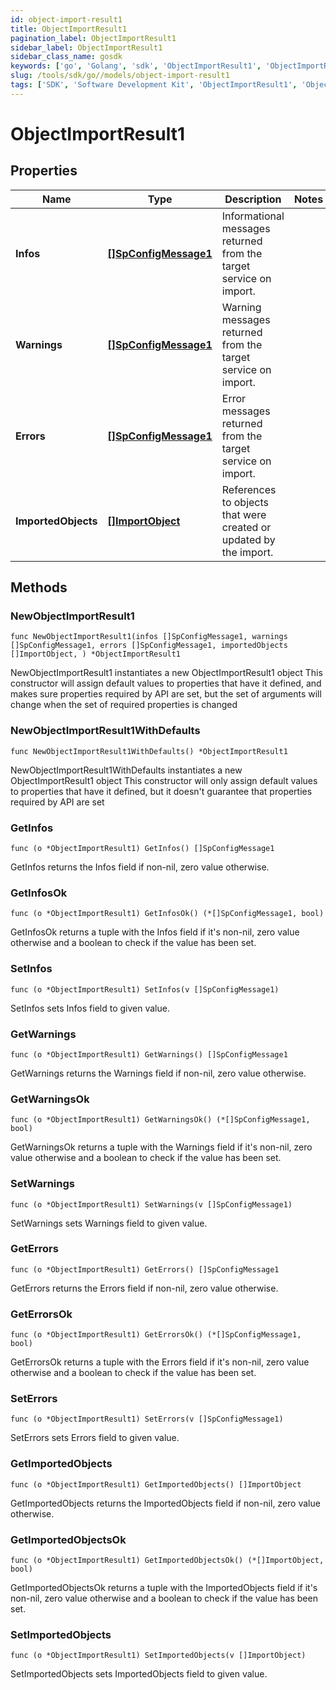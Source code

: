 ```yaml
---
id: object-import-result1
title: ObjectImportResult1
pagination_label: ObjectImportResult1
sidebar_label: ObjectImportResult1
sidebar_class_name: gosdk
keywords: ['go', 'Golang', 'sdk', 'ObjectImportResult1', 'ObjectImportResult1'] 
slug: /tools/sdk/go//models/object-import-result1
tags: ['SDK', 'Software Development Kit', 'ObjectImportResult1', 'ObjectImportResult1']
---
```


# ObjectImportResult1

## Properties

Name | Type | Description | Notes
------------ | ------------- | ------------- | -------------
**Infos** | [**[]SpConfigMessage1**](sp-config-message1) | Informational messages returned from the target service on import. | 
**Warnings** | [**[]SpConfigMessage1**](sp-config-message1) | Warning messages returned from the target service on import. | 
**Errors** | [**[]SpConfigMessage1**](sp-config-message1) | Error messages returned from the target service on import. | 
**ImportedObjects** | [**[]ImportObject**](import-object) | References to objects that were created or updated by the import. | 

## Methods

### NewObjectImportResult1

`func NewObjectImportResult1(infos []SpConfigMessage1, warnings []SpConfigMessage1, errors []SpConfigMessage1, importedObjects []ImportObject, ) *ObjectImportResult1`

NewObjectImportResult1 instantiates a new ObjectImportResult1 object
This constructor will assign default values to properties that have it defined,
and makes sure properties required by API are set, but the set of arguments
will change when the set of required properties is changed

### NewObjectImportResult1WithDefaults

`func NewObjectImportResult1WithDefaults() *ObjectImportResult1`

NewObjectImportResult1WithDefaults instantiates a new ObjectImportResult1 object
This constructor will only assign default values to properties that have it defined,
but it doesn't guarantee that properties required by API are set

### GetInfos

`func (o *ObjectImportResult1) GetInfos() []SpConfigMessage1`

GetInfos returns the Infos field if non-nil, zero value otherwise.

### GetInfosOk

`func (o *ObjectImportResult1) GetInfosOk() (*[]SpConfigMessage1, bool)`

GetInfosOk returns a tuple with the Infos field if it's non-nil, zero value otherwise
and a boolean to check if the value has been set.

### SetInfos

`func (o *ObjectImportResult1) SetInfos(v []SpConfigMessage1)`

SetInfos sets Infos field to given value.


### GetWarnings

`func (o *ObjectImportResult1) GetWarnings() []SpConfigMessage1`

GetWarnings returns the Warnings field if non-nil, zero value otherwise.

### GetWarningsOk

`func (o *ObjectImportResult1) GetWarningsOk() (*[]SpConfigMessage1, bool)`

GetWarningsOk returns a tuple with the Warnings field if it's non-nil, zero value otherwise
and a boolean to check if the value has been set.

### SetWarnings

`func (o *ObjectImportResult1) SetWarnings(v []SpConfigMessage1)`

SetWarnings sets Warnings field to given value.


### GetErrors

`func (o *ObjectImportResult1) GetErrors() []SpConfigMessage1`

GetErrors returns the Errors field if non-nil, zero value otherwise.

### GetErrorsOk

`func (o *ObjectImportResult1) GetErrorsOk() (*[]SpConfigMessage1, bool)`

GetErrorsOk returns a tuple with the Errors field if it's non-nil, zero value otherwise
and a boolean to check if the value has been set.

### SetErrors

`func (o *ObjectImportResult1) SetErrors(v []SpConfigMessage1)`

SetErrors sets Errors field to given value.


### GetImportedObjects

`func (o *ObjectImportResult1) GetImportedObjects() []ImportObject`

GetImportedObjects returns the ImportedObjects field if non-nil, zero value otherwise.

### GetImportedObjectsOk

`func (o *ObjectImportResult1) GetImportedObjectsOk() (*[]ImportObject, bool)`

GetImportedObjectsOk returns a tuple with the ImportedObjects field if it's non-nil, zero value otherwise
and a boolean to check if the value has been set.

### SetImportedObjects

`func (o *ObjectImportResult1) SetImportedObjects(v []ImportObject)`

SetImportedObjects sets ImportedObjects field to given value.



